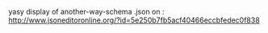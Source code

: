 уasy display of another-way-schema .json on :
 http://www.jsoneditoronline.org/?id=5e250b7fb5acf40466eccbfedec0f838
